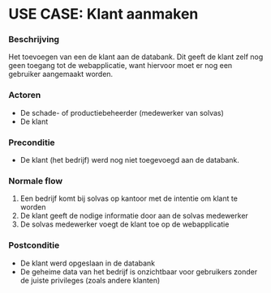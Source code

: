 # USE CASE: Klant aanmaken

### Beschrijving
Het toevoegen van een de klant aan de databank. Dit geeft de klant zelf nog geen toegang tot de webapplicatie, want hiervoor moet er nog een gebruiker aangemaakt worden.

### Actoren
- De schade- of productiebeheerder (medewerker van solvas)
- De klant

### Preconditie
- De klant (het bedrijf) werd nog niet toegevoegd aan de databank.

### Normale flow
1. Een bedrijf komt bij solvas op kantoor met de intentie om klant te worden
2. De klant geeft de nodige informatie door aan de solvas medewerker
3. De solvas medewerker voegt de klant toe op de webapplicatie

### Postconditie
- De klant werd opgeslaan in de databank
- De geheime data van het bedrijf is onzichtbaar voor gebruikers zonder de juiste privileges (zoals andere klanten)
